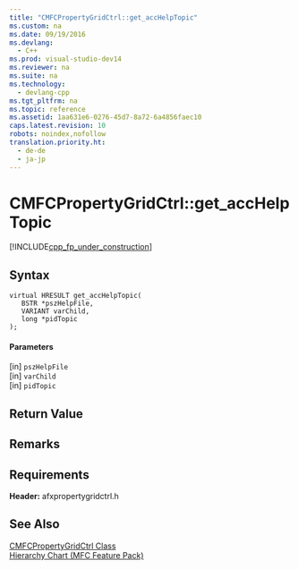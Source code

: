 ```yaml
---
title: "CMFCPropertyGridCtrl::get_accHelpTopic"
ms.custom: na
ms.date: 09/19/2016
ms.devlang: 
  - C++
ms.prod: visual-studio-dev14
ms.reviewer: na
ms.suite: na
ms.technology: 
  - devlang-cpp
ms.tgt_pltfrm: na
ms.topic: reference
ms.assetid: 1aa631e6-0276-45d7-8a72-6a4856faec10
caps.latest.revision: 10
robots: noindex,nofollow
translation.priority.ht: 
  - de-de
  - ja-jp
---
```

# CMFCPropertyGridCtrl::get_accHelpTopic
[!INCLUDE[cpp_fp_under_construction](../vs140/includes/cpp_fp_under_construction_md.md)]  
  
## Syntax  
  
```  
virtual HRESULT get_accHelpTopic(  
   BSTR *pszHelpFile,  
   VARIANT varChild,  
   long *pidTopic  
);  
```  
  
#### Parameters  
 [in] `pszHelpFile`  
  [in] `varChild`  
  [in] `pidTopic`  
  
## Return Value  
  
## Remarks  
  
## Requirements  
 **Header:** afxpropertygridctrl.h  
  
## See Also  
 [CMFCPropertyGridCtrl Class](../vs140/CMFCPropertyGridCtrl-Class.md)   
 [Hierarchy Chart (MFC Feature Pack)](../vs140/Hierarchy-Chart.md)